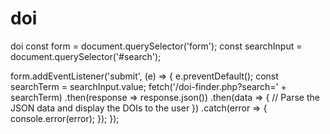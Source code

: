 # doi
doi
const form = document.querySelector('form');
const searchInput = document.querySelector('#search');

form.addEventListener('submit', (e) => {
  e.preventDefault();
  const searchTerm = searchInput.value;
  fetch('/doi-finder.php?search=' + searchTerm)
    .then(response => response.json())
    .then(data => {
      // Parse the JSON data and display the DOIs to the user
    })
    .catch(error => {
      console.error(error);
    });
});
